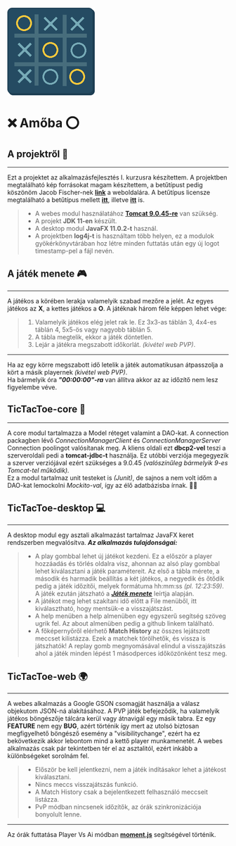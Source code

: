 ![](tictactoe-desktop/src/main/resources/hu/alkfejl/img/logo.png)
# ❌ Amőba ⭕

## A projektről 📃
___
Ezt a projektet az alkalmazásfejlesztés I. kurzusra készítettem.
A projektben megtalálható kép forrásokat magam készítettem, a betűtípust pedig
köszönöm Jacob Fischer-nek **[link](https://pizzadude.dk/site/)** a weboldalára. A 
betűtípus licensze megtalálható a betűtípus mellett **[itt](tictactoe-desktop/src/main/resources/hu/alkfejl/font/Font%20License.txt)**,
illetve **[itt](tictactoe-web/src/main/webapp/font/Font%20License.txt)** is.<br/>
>* A webes modul használatához **[Tomcat 9.0.45-re](https://tomcat.apache.org/download-90.cgi)** van szükség.
>* A projekt **JDK 11-en** készült.
>* A desktop modul **JavaFX 11.0.2-t** használ.
>* A projektben **log4j-t** is használtam több helyen, ez a modulok gyökérkönyvtárában hoz létre minden futtatás után egy
új logot timestamp-pel a fájl nevén.

## A játék menete 🎮
___
A játékos a körében lerakja valamelyik szabad mezőre a jelét. Az egyes játékos az **X**, a kettes
játékos a **O**. A játéknak három féle képpen lehet vége:
>1. Valamelyik játékos elég jelet rak le. Ez 3x3-as táblán 3, 4x4-es táblán 4, 5x5-ös vagy nagyobb
táblán 5.
>2. A tábla megtelik, ekkor a játék döntetlen.
>3. Lejár a játékra megszabott időkorlát. _(kivétel web PVP)_.
___
Ha az egy körre megszabott idő letelik a játék automatikusan átpasszolja a kört a másik playernek _(kivétel web PVP)_.<br/>
Ha bármelyik óra _**"00:00:00"-ra**_ van állítva akkor az az időzítő nem lesz figyelembe véve.

## TicTacToe-core 🌌
___
A core modul tartalmazza a Model réteget valamint a DAO-kat. A connection packagben lévő
_*ConnectionManagerClient*_ és _*ConnectionManagerServer*_ Connection poolingot valósítanak meg.
A kliens oldali ezt **dbcp2-vel** teszi a szerveroldali pedi a **tomcat-jdbc-t** használja.
Ez utóbbi verziója megegyezik a szerver verziójával ezért szükséges a 9.0.45 _(valószínűleg bármelyik 9-es Tomcat-tel működik)._<br/>
Ez a modul tartalmaz unit testeket is _(Junit)_, de sajnos a nem volt időm a DAO-kat lemockolni _Mockito-val_,
így az élő adatbázisba írnak. 🤦‍♂

## TicTacToe-desktop 💻
___
A desktop modul egy asztali alkalmazást tartalmaz JavaFX keret rendszerben megvalósítva.
_**Az alkalmazás tulajdonságai:**_
>* A play gombbal lehet új játékot kezdeni. Ez a először a player hozzáadás és törlés oldalra visz, ahonnan az alsó play gombbal lehet
kiválasztani a játék paramétereit. Az első a tábla mérete, a második és harmadik beállítás a két játékos, a negyedik és őtődik pedig a játék
időzítői, melyek formátuma hh:mm:ss _(pl. 12:23:59)_. A játék ezután játszható a _**[Játék menete](#a-játék-menete-)**_ leírtja alapján. 
>* A játékot meg lehet szakítani idő előtt a File menüből, itt kiválasztható, hogy mentsük-e a visszajátszást.
>* A help menüben a help almenüben egy egyszerű segítség szöveg ugrik fel. Az about almenüben pedig a github linkem található.
>* A főképernyőről elérhető **Match History** az összes lejátszott meccset kilistázza. Ezek a matchek törölhetők, és vissza is játszhatók!
A replay gomb megnyomásával elindul a visszajátszás ahol a játék minden lépést 1 másodperces időközönként tesz meg.

## TicTacToe-web 🌍
___
A webes alkalmazás a Google GSON csomagját használja a válasz objekutom JSON-ná alakításához. A PVP játék befejeződik, ha valamelyik
játékos böngészője tálcára kerül vagy átnavigál egy másik tabra. Ez egy **FEATURE** nem egy **BUG**, azért történik így mert az utolsó
biztosan megfigyelhető böngésző esemény a "visibilitychange", ezért ha ez bekövetkezik akkor lebontom mind a kettő player munkamenetét.
A webes alkalmazás csak pár tekintetben tér el az asztalitól, ezért inkább a különbségeket sorolnám fel.
>* Először be kell jelentkezni, nem a játék indításakor lehet a játékost kiválasztani.
>* Nincs meccs visszajátszás funkció.
>* A Match History csak a bejelentkezett felhasználó meccseit listázza.
>* PvP módban nincsenek időzítők, az órák szinkronizációja bonyolult lenne.
___
Az órák futtatása Player Vs Ai módban **[moment.js](https://momentjs.com/)** segítségével történik.
